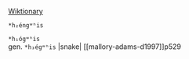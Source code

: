 [Wiktionary](https://en.wiktionary.org/wiki/Reconstruction:Proto-Indo-European/h%E2%82%82%C3%A9ng%CA%B7%CA%B0is)

`*h₂éngʷʰis`

`*h₁ógʷʰis` <br> gen. `*h₃égʷʰis` |snake|  [[mallory-adams-d1997]]p529